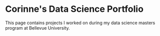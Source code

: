 # Corinne's Data Science Portfolio

This page contains projects I worked on during my data science masters program at Bellevue University.
